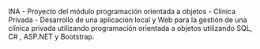 INA - Proyecto del módulo programación orientada a objetos -
Clínica Privada -
Desarrollo de una aplicación local y Web para la gestión de una clínica privada utilizando programación orientada a objetos utilizando SQL, C# , ASP.NET y Bootstrap.

